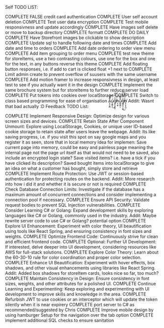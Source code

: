 Self TODO LIST:

COMPLETE FALSE credit card authentication
COMPLETE User self account deletion 
COMPLETE Test user data encryption 
COMPLETE Test mobile responsivness and update accordingly 
COMPLETE Have images self delete or move to backup directory 
COMPLETE formatt COMPLETE DO DAILY
COMPLETE Have Storefront images be clickable to show description 
COMPLETE Update sql to handle following date and times
COMPLETE Add date and time to orders 
COMPLETE Add date ordering to order view menu 
COMPLETE Add item grouping to order menu 
COMPLETE test new theme for storeItems, use a two contrasting colours, use one for the box and one for the text, in any buttons reverse this theme 
COMPLETE Add floating button responses, i.e. if add to cart is clicked float +1 next to 
COMPLETE Limit admin create to prevent overflow of suusers with the same username
COMPLETE Add motion framer to increase responsivness in design, at least test to see if you actually want it in the design 
COMPLETE Implement the same brochure system but for storeItems to further reduce server load
COMPLETE Put tokens into cookies over localStorage
COMPLETE Switch to class based programming for ease of organisation A̢͉͍͙͇͌̔̄͝ǘ̷̠̥̳̮̜͜g̸͙͓͎͍̟̟̐̉̇̍͊͆͝h̵͔͉̰̬͑͋͝u̵̹̳̜̳͕͌̃̅͊g̸͚̗͍̦̞͚͋͑̂̆̍̈́͆͜h̶̢̗̮͙̖͖̓͗̓̍̏̒̊̔̕
    Addit:
        Wasnt that bad actually :D
Feedback TODO List:

COMPLETE Implement Responsive Design: Optimize design for various screen sizes and devices.
COMPLETE Retain State After Component Unmount: Explore using LocalStorage, Cookies, or unique user ID-based cookie storage to retain state after users leave the webpage.
    Addit: 
        Its like saving progress, i.e. if you visit this spot on say google maps and you register it as seen, store that in local memory 
            Idea for implemen:
                Save current page into memory, could be easy and painless page meaning the internal page not the page url itself as that would not need to be saved, also include an encrypted login state?
                Save visited items? i.e. have a tick if you have clicked its description?
                Saved bought items into localStorage to give an idea on what a customer has bought, simply store and retrieve
COMPLETE Implement Route Protection: Use JWT or session-based authentication for protecting routes on the backend.
    Addit: 
        More research into how i did it and whether it is secure or not is required 
COMPLETE Check Database Connection Limits: Investigate if the database has a maximum amount of concurrent connections and consider implementing a connection pool if necessary.
COMPLETE Ensure API Security: Validate request bodies to prevent SQL Injection vulnerabilities.
COMPLETE Consider Learning C# or Golang: Expand development skills by exploring languages like C# or Golang, commonly used in the industry.
    Addit: 
        Maybe rewrite server code to use C# or Golang? potential option
COMPLETE Explore UI Enhancement: Experiment with color theory, UI beautification using tools like React Spring, and ensuring consistency in font sizes and weights.
COMPLETE Optimize Frontend Code: Continuously strive for clean and efficient frontend code.
COMPLETE Optional: Further UI Development: If interested, delve deeper into UI development, considering resources like AWS for full-stack solutions.
COMPLETE Explore Color Theory: Learn about the 60-30-10 rule for color coordination and proper color selection.
COMPLETE Enhance UI Beautification: Experiment with hover effects, box shadows, and other visual enhancements using libraries like React Spring.
    Addit: 
        Added box shadows for storeItem cards, looks nice so far, too much?
COMPLETE Maintain Consistency in Design: Ensure consistency in font sizes, weights, and other attributes for a polished UI.
COMPLETE Continue Learning and Experimenting: Keep exploring and experimenting with UI development to improve skills and knowledge in the area.
COMPLETE Refurbish JWT to use cookies or an interceptor which will update the token silently when it is near expirery 
COMPLETE port server to C# as recommended/suggested by Chris
COMPLETE Improve mobile design by using hamburger Setup for the navigation over the tab option
COMPLETE implement additional SQL checks to ensure sanitation 